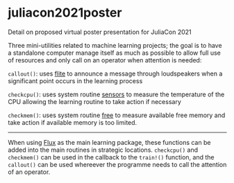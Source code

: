 # juliacon2021poster

Detail on proposed virtual poster presentation for JuliaCon 2021

Three mini-utilities related to machine learning projects; the goal is to have a standalone computer manage itself as much as possible to allow full use of resources and only call on an operator when attention is needed:

`callout()`: uses [flite](https://github.com/festvox/flite) to announce a message through loudspeakers when a significant point occurs in the learning process

`checkcpu()`: uses system routine [sensors](https://github.com/lm-sensors/lm-sensors) to measure the temperature of the CPU allowing the learning routine to take action if necessary

`checkmem()`: uses system routine [free](https://gitlab.com/procps-ng/procps) to measure available free memory and take action if available memory is too limited.

___

When using [Flux](https://github.com/FluxML/Flux.jl) as the main learning package, these functions can be added into the main routines in strategic locations. `checkcpu()` and `checkmem()` can be used in the callback to the `train!()` function, and the `callout()` can be used whereever the programme needs to call the attention of an operator.
